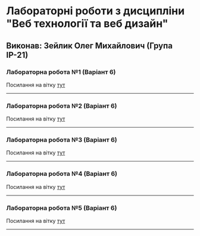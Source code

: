 # Лабораторні роботи з дисципліни "Веб технології та веб дизайн"

## Виконав: Зейлик Олег Михайлович (Група ІР-21)

### Лабораторна робота №1 (Варіант 6)

Посилання на вітку [тут](https://github.com/Wh1teL0rd/firstLabHtml/tree/master)

---

### Лабораторна робота №2 (Варіант 6)

Посилання на вітку [тут](https://github.com/Wh1teL0rd/firstLabHtml/tree/lab2)

---

### Лабораторна робота №3 (Варіант 6)

Посилання на вітку [тут](https://github.com/Wh1teL0rd/laba3js/tree/lab3)

---

### Лабораторна робота №4 (Варіант 6)

Посилання на вітку [тут](https://github.com/Wh1teL0rd/laba3js/tree/lab4)

---

### Лабораторна робота №5 (Варіант 6)

Посилання на вітку [тут](https://github.com/Wh1teL0rd/laba3js/tree/lab5)

---
